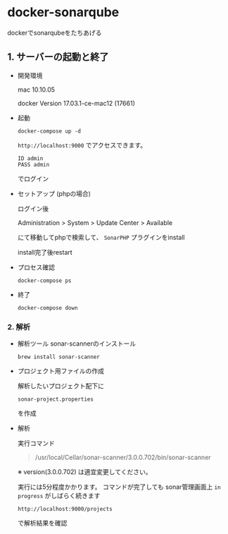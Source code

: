 # docker-sonarqube
dockerでsonarqubeをたちあげる



## 1. サーバーの起動と終了 

* 開発環境

    mac 10.10.05
    
    docker Version 17.03.1-ce-mac12 (17661)

* 起動

    ```
    docker-compose up -d
    ```
    `http://localhost:9000` でアクセスできます。

    ```
    ID admin
    PASS admin
    ```
    
    でログイン

* セットアップ (phpの場合)

    ログイン後

    Administration > System > Update Center > Available

    にて移動してphpで検索して、 `SonarPHP` プラグインをinstall

    install完了後restart

* プロセス確認

    ```
    docker-compose ps
    ```

* 終了

    ```
    docker-compose down
    ```


### 2. 解析

* 解析ツール sonar-scannerのインストール

   ```
   brew install sonar-scanner
   ```

* プロジェクト用ファイルの作成

    解析したいプロジェクト配下に

    `sonar-project.properties`

    を作成 

* 解析

    実行コマンド

    >/usr/local/Cellar/sonar-scanner/3.0.0.702/bin/sonar-scanner

    ※ version(3.0.0.702) は適宜変更してください。

    実行には5分程度かかります。
    コマンドが完了しても sonar管理画面上 `in progress` がしばらく続きます

    `http://localhost:9000/projects`

    で解析結果を確認
